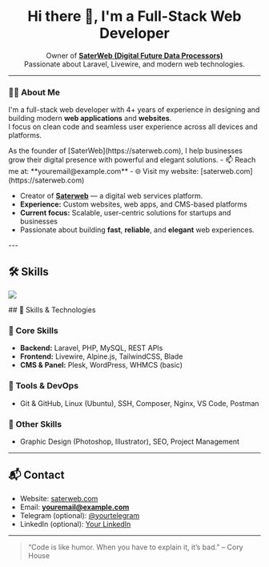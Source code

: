 <h1 align="center">Hi there 👋, I'm a Full-Stack Web Developer</h1>
<p align="center">
  Owner of <a href="https://saterweb.com" target="_blank"><strong>SaterWeb (Digital Future Data Processors)</strong></a> <br/>
  Passionate about Laravel, Livewire, and modern web technologies.
</p>

<hr>

<h3>🧑‍💻 About Me</h3>
<p>
  I'm a full-stack web developer with 4+ years of experience in designing and building modern <strong>web applications</strong> and <strong>websites</strong>.<br>
  I focus on clean code and seamless user experience across all devices and platforms.
</p>
As the founder of [SaterWeb](https://saterweb.com), I help businesses grow their digital presence with powerful and elegant solutions.
- 📫 Reach me at: **youremail@example.com**
- 🌐 Visit my website: [saterweb.com](https://saterweb.com)
<ul>
  <li>Creator of <a href="https://saterweb.com" target="_blank"><strong>Saterweb</strong></a> — a digital web services platform.</li>
  <li><strong>Experience:</strong> Custom websites, web apps, and CMS-based platforms</li>
  <li><strong>Current focus:</strong> Scalable, user-centric solutions for startups and businesses</li>
  <li>Passionate about building <strong>fast</strong>, <strong>reliable</strong>, and <strong>elegant</strong> web experiences.</li>
</ul>
---

## 🛠️ Skills

<p align="left">
  <a href="https://skillicons.dev">
    <img src="https://skillicons.dev/icons?i=php,laravel,react,js,html,css,bootstrap,mysql,wordpress,postman,figma,photoshop,illustrator" />
  </a>
</p>
## 💼 Skills & Technologies

### 🧠 Core Skills
- **Backend:** Laravel, PHP, MySQL, REST APIs
- **Frontend:** Livewire, Alpine.js, TailwindCSS, Blade
- **CMS & Panel:** Plesk, WordPress, WHMCS (basic)

### 🔧 Tools & DevOps
- Git & GitHub, Linux (Ubuntu), SSH, Composer, Nginx, VS Code, Postman

### 🎨 Other Skills
- Graphic Design (Photoshop, Illustrator), SEO, Project Management


---

## 📬 Contact

- Website: [saterweb.com](https://saterweb.com)  
- Email: **youremail@example.com**  
- Telegram (optional): [@yourtelegram](https://t.me/yourtelegram)  
- LinkedIn (optional): [Your LinkedIn](https://linkedin.com/in/yourlinkedin)

---

> “Code is like humor. When you have to explain it, it’s bad.” – Cory House



